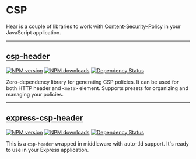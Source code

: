 # CSP
Hear is a couple of libraries to work with [Content-Security-Policy](https://developer.mozilla.org/en-US/docs/Web/HTTP/CSP) in your JavaScript application.

---

## [csp-header](https://github.com/frux/csp/tree/master/packages/csp-header#readme)
[![NPM version](https://img.shields.io/npm/v/csp-header.svg?style=flat)](https://www.npmjs.com/package/csp-header)
[![NPM downloads](https://img.shields.io/npm/dm/csp-header.svg?style=flat)](https://www.npmjs.com/package/csp-header)
[![Dependency Status](https://img.shields.io/david/frux/csp-header.svg?style=flat)](https://david-dm.org/frux/csp-header)

Zero-dependency library for generating CSP policies. It can be used for both HTTP header and `<meta>` element. Supports presets for organizing and managing your policies.

---

## [express-csp-header](https://github.com/frux/csp/tree/master/packages/express-csp-header#readme)
[![NPM version](https://img.shields.io/npm/v/express-csp-header.svg?style=flat)](https://www.npmjs.com/package/express-csp-header)
[![NPM downloads](https://img.shields.io/npm/dm/express-csp-header.svg?style=flat)](https://www.npmjs.com/package/express-csp-header)
[![Dependency Status](https://img.shields.io/david/frux/express-csp-header.svg?style=flat)](https://david-dm.org/frux/express-csp-header)

This is a `csp-header` wrapped in middleware with auto-tld support. It's ready to use in your Express application.
